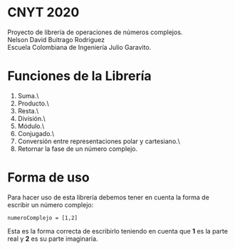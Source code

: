 # CNYT 2020
Proyecto de librería de operaciones de números complejos.\
Nelson David Buitrago Rodriguez\
Escuela Colombiana de Ingeniería Julio Garavito.

# Funciones de la Librería
1. Suma.\
2. Producto.\
3. Resta.\
4. División.\
5. Módulo.\
6. Conjugado.\
7. Conversión entre representaciones polar y cartesiano.\
8. Retornar la fase de un número complejo.

# Forma de uso

Para hacer uso de esta librería debemos tener en cuenta la forma de escribir un número complejo:
```
numeroComplejo = [1,2] 
```
Esta es la forma correcta de escribirlo teniendo en cuenta que **1** es la parte real y **2** es su parte imaginaria.
